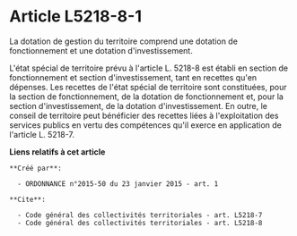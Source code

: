 # Article L5218-8-1

La dotation de gestion du territoire comprend une dotation de fonctionnement et une dotation d'investissement. 

L'état spécial de territoire prévu à l'article L. 5218-8 est établi en section de fonctionnement et section d'investissement,
tant en recettes qu'en dépenses. Les recettes de l'état spécial de territoire sont constituées, pour la section de
fonctionnement, de la dotation de fonctionnement et, pour la section d'investissement, de la dotation d'investissement. En
outre, le conseil de territoire peut bénéficier des recettes liées à l'exploitation des services publics en vertu des
compétences qu'il exerce en application de l'article L. 5218-7.

**Liens relatifs à cet article**

	**Créé par**:

	  - ORDONNANCE n°2015-50 du 23 janvier 2015 - art. 1

	**Cite**:

	  - Code général des collectivités territoriales - art. L5218-7
	  - Code général des collectivités territoriales - art. L5218-8
